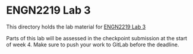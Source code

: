 # ENGN2219 Lab 3

This directory holds the lab material for [ENGN2219 Lab 3](https://cs.anu.edu.au/courses/engn2219/labs/03-registers/)

Parts of this lab will be assessed in the checkpoint submission at the start of week 4. Make sure to push your work to GitLab before the deadline.
